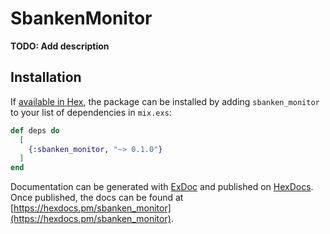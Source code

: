 # SbankenMonitor

**TODO: Add description**

## Installation

If [available in Hex](https://hex.pm/docs/publish), the package can be installed
by adding `sbanken_monitor` to your list of dependencies in `mix.exs`:

```elixir
def deps do
  [
    {:sbanken_monitor, "~> 0.1.0"}
  ]
end
```

Documentation can be generated with [ExDoc](https://github.com/elixir-lang/ex_doc)
and published on [HexDocs](https://hexdocs.pm). Once published, the docs can
be found at [https://hexdocs.pm/sbanken_monitor](https://hexdocs.pm/sbanken_monitor).

